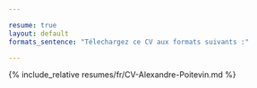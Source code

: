 ```yaml
---

resume: true
layout: default
formats_sentence: "Télechargez ce CV aux formats suivants :"

---
```


{% include_relative resumes/fr/CV-Alexandre-Poitevin.md %}
